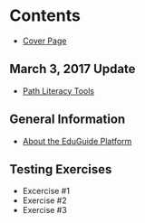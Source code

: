 # Contents

* [Cover Page](README.md)

## March 3, 2017 Update

* [Path Literacy Tools](_posts/2017-03-07-literacy-tools-in-paths.md)


## General Information

* [About the EduGuide Platform](_posts/2017-03-03-about-the-eduguide-platform.md)

## Testing Exercises

* Excercise #1
* Exercise #2
* Exercise #3
